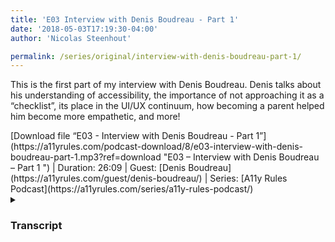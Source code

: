 ```yaml
---
title: 'E03 Interview with Denis Boudreau - Part 1'
date: '2018-05-03T17:19:30-04:00'
author: 'Nicolas Steenhout'

permalink: /series/original/interview-with-denis-boudreau-part-1/
---
```


This is the first part of my interview with Denis Boudreau. Denis talks about his understanding of accessibility, the importance of not approaching it as a “checklist”, its place in the UI/UX continuum, how becoming a parent helped him become more empathetic, and more!

<!--<div class="wrapper-video">
  <video id="speaker-reel-video" class="video" data-able-player data-skin="2020" preload="auto" data-youtube-id="CcGCzwtg4BM" data-youtube-nocookie playsinline></video>
</div>-->

<div class="able-container"><div class="media-container"> <audio data-able-player="" data-meta-type="selector" data-speed-icons="animals" id="158612527"> <source src="https://s3-us-west-1.amazonaws.com/patreon-posts/3scSwghyvFrFgbkI_U8BvRQQCqmqHuNRq3wdbaRX9q2ir0WrOpHgtWT-oABfx1kc.mp3" type="audio/mp3"> </source></audio> </div></div>  


<div class="podcast-episode episode-8"><div class="podcast_meta"><aside>[Download file <span class="screen-reader-text">“E03 - Interview with Denis Boudreau - Part 1”</span>](https://a11yrules.com/podcast-download/8/e03-interview-with-denis-boudreau-part-1.mp3?ref=download "E03 – Interview with Denis Boudreau – Part 1 ") | <span class="podcast-meta-duration">Duration: 26:09</span> | Guest: [Denis Boudreau](https://a11yrules.com/guest/denis-boudreau/) | Series: [A11y Rules Podcast](https://a11yrules.com/series/a11y-rules-podcast/)

</aside></div></div>  
<details>
    <summary><h3>Transcript</h3></summary>
**Nicolas:** Support for the Accessibility Rules Podcast comes from people like you. I really do appreciate your support.

Welcome, this is the Accessibility Rules Podcast. I’m Nic Steenhout, and I talk with people involved, in way or another with web accessibility. Today, we’re talking with Denis Boudreau. Denis is a good friend, that I’ve known for several years and I wanted to know and understand a bit more about his perceptions and philosophies about accessibility.

Good morning, Denis! Thanks for joining me with this conversation around web accessibility.

**Denis**: Good morning.

**Nicolas**: I like to let guests introduce themselves, so in a brief elevator pitch introduction, who is Denis Boudreau?

**Denis**: Well, my name’s Denis. I’m from Montreal, Canada. I work for Deque Systems. I’ve been working in Accessibility for about 17 years, doing mostly consulting, and training, and strategy with different clients, and that’s about it.

**Nicolas**: Okay, thank you. To get started, tell me one thing that most people don’t know about you.

**Denis**: I don’t tend to be someone who talks about his personal life much, so people may not know that I have three kids, aged 15, 13, and 9, who are very much into music. My kids all go to music school. As a matter of fact, my oldest son went to a summer camp last week, and we went to a concert last Sunday, which was really great. ‘Cause he ended up playing Game of Thrones, among other things.

**Nicolas**: How cool.

**Denis**: That was pretty cool.

**Nicolas**: That’s got to keep you busy, three kids? You must have developed a good sense of organization to survive that?

**Denis**: You would expect. You would expect, but not exactly. Yeah, I guess more than 15 years ago, my skills are better now, but there’s still room for improvement for sure.

**Nicolas**: Alright, thank you for that. So, we’re talking about web accessibility primarily today. There’s many variations on the definition of, “What exactly is web accessibility?” So how would you define that?

**Denis**: I like to define it with a very simple statement, which is that content needs to be usable by anyone on any device. Something I picked up a couple years ago, I used to define accessibility as being this very complicated thing, about making content accessible to people with disabilities, and people that are aging, and then there were all these other things that came into play, but ultimately what I realized that it boils down to content being usable by anyone, regardless of the device that they use.

**Nicolas**: Thank you, I think you mentioned in the past that you didn’t like to think about accessibility in terms of a checklist of things that needs to be met to comply. How do you feel about that now?

**Denis**: I feel very much the same way. Like most people, I started in accessibility, and accessibility started making sense to me by following checklists. That was the only way I could wrap my head around it. But what I have come to realize is that when you lean heavily on those checklists, you miss a lot of things. So, over the years I’ve come to integrate what those checklists are, and I still have that in mind as I assess a website for instance, but I really think about it in terms of user experience now, as opposed to just checklists.

So, it’s not so much that I want to be checking off every item on a list, but rather make sure that the experience that I work on, whether while designing a site, or working with a client that has an existing site, the goal is really to make sure that people don’t run into barriers or issues as they’re using that site, regardless again, of the disabilities that they may have or the devices that they may use.

So, yes, a lot of people do look at accessibility as a very binary thing, where you need to be compliant, or it’s not okay. I don’t tend to look at it that way at all anymore. Of course, every now and then you’ll work with a client that basically asks you for that specifically, and in those situations you do have to abide by that, but the way that I like to look at it, is really from the perspective of, “Can our users access the content without any barriers?”

**Nicolas**: Yeah. You mentioned UI a little bit. Where do you see the separation line between accessibility and UI or UX?

**Denis**: Again, if you had asked me that question five years ago, I would have had a very different answer I guess. Now, I look at accessibility as a subset of UX, a subset of usability. I don’t see it as a different practice at all, I see it as a simple … it’s very connected to user interface design, or user experience design. It’s just from a different perspective. It’s a more narrowed focus, I would say.

If you look at UX, for instance, the goal of a UX designer will be to make sure the experience that he or she creates will work well with the intended audience. That they will get satisfaction and pleasure from using that interface. In accessibility, we do the same thing, but our focus is not so much on this particular type of user, but rather users that happen to have a disability or users that happen to be older, and may struggle with content, or users that may be marginalized by technology, one way or another.

That’s where our focus is, but we usually want the same things, which is to create an experience that is satisfying for users.

**Nicolas**: Right.

**Denis**: Yeah, so I guess I don’t know where that line is anymore between the two. To me, accessibility is just a design now. That’s really what it is.

**Nicolas**: Yeah, I like that. I like that. You said you’re an Accessibility Consultant, so if I were to ask you, “Where does your role fall within the work of Web Accessibility?” “How do you include accessibility in your work, beyond the obvious, that it’s what I do?” How would you explain that?

**Denis**: Well, for the most part, my role these days is related to training. That’s where most of my energy goes into. So developing training content for Deque internally, leading some of the efforts that we have in developing content that we can deliver to our clients, so a lot of my effort goes there. Some of my effort also goes towards design, best practices. Inclusive design, for instance. A little bit of strategy as well, helping clients build programs for accessibility.

So, I’ll be working, for instance, with a client where they have some knowledge internally, but they can’t really figure out how to bring it to the next level. So, we’ll work with their executives, we’ll work with their managers, we’ll work with their stakeholders who work with their developer designers, like everyone, and help them put together a strategy. A plan to make it a more holistic … like create a more holistic approach to accessibility within the organization, for instance. So, there’s that.

Assessments of course, ’cause I believe that in order to remain relevant, you always have to assess sites, because you have to keep on top of the new and shiny things that are out there as well. So, just keeping that muscle flowing, so to speak, with assessments is also a big aspect of it. A lot of my work also, I guess, is related to public speaking. So, representing Deque in different conferences, or just sharing ideas with folks. That’s about it.

**Nicolas**: Yeah, that sounds like it would keep you busy, on top of being organized with kids, and work life balance.

**Denis**: Yeah, I can’t complain.

**Nicolas**: So, and you said that you’ve been doing accessibility in one way or another for about 17 years now.

**Denis**: Correct.

**Nicolas**: How did you become aware of the need for web accessibility? What was the trigger for that?

**Denis**: It came as a total unexpected discovery, I would say. I started in Web Development in 1997, and for about 3 years, I was working as a developer for a company in Montreal. Back then, you could not get training for web, you just had to pick it up, and that’s what I did. But I always had a knack for researching, and finding why things weren’t working, so very quickly I became sort of a lead on my team, to make sure that our process rather, would be as efficient as possible.

That meant trying to figure out why we’re spending so much time debugging Netscape 3, for instance, because we were developing for IE 3 back then, but basically our main browser on Windows, so anytime that we had issues with my designer friend’s computer, which she was working on a Mac, for instance, so anytime we had an issue with that, or something wasn’t showing up on Netscape, we had to figure out where that was. That was my job. So, I became known for being the person to go to, to debug and figure out those things.

Because of that, I guess resourcefulness that I had, which basically meant being able to open up a browser and search for answers on Northern Light, or Alta Vista, back then, one day a project manager came to me, and said, that we had won this bid for a redesign of a project for a University Hospital in Montreal, and they needed a site that blind people could use, because they had an aisle in that hospital for people with visual impairments. The project manager just dropped that thing on my lap, and said, “Figure something out, we have no idea what they’re talking about.” Neither did I.

So again, my good friend Northern Light came into play, and I discovered the Web Content Accessibility Guidelines 1.0, which had been released a year before.

**Nicolas**: Right.

**Denis**: I had no idea about that stuff, so that was in 2000. So, 1999 was when WCAG 1 was released, so I discovered that, and it instantly appealed to me. So while we never got that project, and we never really got to do anything with accessibility back then, that’s when I got interested in the idea. That’s when I started to read about it, and for a couple of years I was focused mostly on open web standards. ‘Cause 2000 was when the web standards project came together, WASP came together, modern browsers, following best practices for the open web and everything. So, I was very much into that, and accessibility sparked the same kind of interest in me.

Over the years, I started blogging about that stuff, and meeting people with disabilities in Montreal, and it just became a passion. It actually gave me a sense of purpose, because by 2002, pretty much done with web development, it always felt like you were creating the same exact site with a different logo and different color palette, but every company was pretty much doing the same thing online. So, I had done a couple of really big sites, and I was kind of bored with it, but then accessibility came along, and it just gave me purpose. All of a sudden, it wasn’t creating another brochure for someone, but rather enabling people to access that content.

As development became more complicated, and the browser supported more elements and the interfaces we created became more complex, inaccessibility became a much bigger problem, and that fueled me. I’ve never looked back since. So that’s what I’ve been doing since then.

**Nicolas**: That’s a very interesting timeline, and way to get into this line of work. I like that for you, it gave you a sense of purpose. It’s almost like going back to this question of checklists vs think about the people. So, you’re a compassionate person who wants to make a change in people’s lives. I can related to that.

**Denis**: I try to be. I try to be.

**Nicolas**: What would you say your personal experience of disability is?

**Denis**: My personal experience is only through the eyes of my good friends that I’ve made over the years. I don’t really have anyone in my immediate family, who has a disability, I’m the closest to someone who is disabled because I’m color blind, so I do understand a couple of things from that perspective, but yeah my experience basically comes from meeting people that had disabilities, and understanding over the years, what it means to them to be able to do some things, or feeling like they have to rely on other people to do things that I take for granted.

So my experience is really from the outside. That’s one of the things that I had picked up over the years, is that one of the worst things that someone like me could do, is try to pretend that I understand what people with disabilities go through, when they experience any kind of issues on the web, for instance, because I just don’t. I have a theoretical understanding of what that is, but I’ve also grown, I guess, a respect for what that represents, and the fact that I can’t really define it internally or personally.

So yeah, my experience is through the folks that I have met, who have a wide variety of disabilities. I’ve pretty much met everything that’s out there by now. I do a lot of usability testing, people with disabilities, so you meet people that have a very different approach to using the web than you do, in those situations, and you were talking about being compassionate or empathetic, it just comes with the territory I think.

When you see someone struggling to use your interface, if you’ve crafted and you’ve spent so much time on, and they’re not able to do something because of the colors that you’ve chosen, or because of the placement, or the location of those elements, or because content just flashes on the screen and makes it difficult for them to focus, those are all things that are really eye opening.

So yeah, my experience comes from that. It comes from seeing other people use the web, and struggling with the things that we just aren’t aware of.

**Nicolas**: Yeah, that’s good. I like that. It’s strange, because I’ve met some people with disabilities that are clueless about anyone else’s experience than their own, and I’ve met people without disabilities that have a greater understanding about the needs out there. So, for me it’s always interesting to try and figure out who is doing what, and what’s their background, and how do they get to that point, and what kind of an understanding is there about the work that’s being done?

So, I like that you have such a varied experience, even though it’s not a direct personal experience per say, but you’ve had a chance to get really good rounded perspective, because you’ve worked with so many different people with so many different impairments.

**Denis**: See one thing, as you were talking, it sort of came to me. I think that the most valuable thing that I ever got, that helped me grow in understanding this has nothing to do with accessibility or even the new people with disabilities. It has everything to do with becoming a father. Before I was a dad, before I had kids, I really wouldn’t care much about other people, it was about me. Then, all of a sudden, I had these little people around me, running around, and I became much more aware of others, and much more sensitive to others, I guess.

So, I think that’s what really sparked it. I had my first kid in 2001, so that was like one year after discovering WCAG, so that’s always been there. I like to think, at the very least, that as I was growing and understanding, that not everybody was using the web the same way that I did, I also had that sensitivity about how unfair that was, because I was also caring about other people more at that point. I was starting to open up to other people. I think that really had a huge impact. Yeah, I think that’s somewhat related to why I care now.

**Nicolas**: Yeah, I can see that happening. Which hurdles did you face personally? How did you overcome them as you were growing in your understanding of accessibility and all this involved around that? Were there barriers that you faced?

**Denis**: Every day, I would say. I mean every single day, there’s a barrier, there’s a struggle, there’s something that I don’t understand, something that is complicated, something that I don’t feel adequate or competent for. There’s always something to learn, so generally speaking I would say there are many barriers all the time. One very specific that comes to mind was going from that point where I relied on say, the WCAG 2 standard as a checklist, to developing a more holistic approach to assessing for instance.

That was definitely a big hurdle, and I pushed back on stopping to use a checklist for the longest time, and I had a good friend of mine, she was always heckling me about the fact that I relied on that checklist so much, and that there was more to it than just a couple of requirements. While, what she was saying made sense to me, I just could not accept it, because I felt that if I was going to just drop that checklist, I would no longer know what to do.

It took me years to understand that once you knew what that checklist was about, you basically just follow your gut. You go on a site, you look at the content that’s there, you look at the interface, maybe you open up a screen reader, maybe you open Dragon Naturally Speaking, you use different tools, you try to use it from those perspectives, and you see things are not working, or you notice that things are missing. It’s not so much that capture every single detail that the page may have that would not comply, but that you find the things that are really going to have an impact, and you fix those things ones by one until you can’t find anything anymore.

When you can no longer find anything, then you involve other people that have disabilities, and they will help you find more things that you never could have found yourself. Going from that initial phase of I had this checklist, I check every single box, I’m good, my job’s done, to the other phase that I described, where it’s a very holistic and iterative approach to fixing things and finding issues, and refining what you have, and then finding other people that have, say they are blind, or that are deaf, or that have mobility impairment, any type of disabilities involved in as well, and working with them to find more things to fix, or to improve.

Going from one mindset to the other was probably the biggest hurdle that I faced in my career, I would say.

**Nicolas**: That sounds like a pretty major shift in thinking. It was. It was, yeah.

**Denis**: You’re talking about fixing things one thing at a time, how do you reconcile that with what seems to be asked from a lot of accessibility consultants by businesses, which is audit our site? So, how do you put that in practice between just doing pure assessment if you will, and taking this approach of iterative fixing, one thing at a time?

**Nicolas**: I think it’s true education for the most part. Most of the clients that I work with are coming to us because there’s a concern. Someone may have filed a complaint, they may be worried of getting sued, they may have heard about this accessibility thing, and now they’re worried for one reason or another, most of the people I work with come from that place.

Then, my job becomes to guide them gently through those checklists to make sure that they feel safe about that part, but then also educate them that there’s more to it than just that. So, in those situations where someone comes in and says, “We’re under litigation,” for instance and, “We need to make sure that we are WCAG 2 AA Complaint.” That’s a very different perspective than just to say, “I heard about accessibility at a talk,” or someone gave a talk, or maybe they came and listened to me speaking, and it sparked a light bulb. They want to do this. They have the ability in the organization to make a significant change, and they say, “I want to approach it that way, I like what you said, I never thought about the fact that we were unknowingly discriminating against people, and I can’t have that, I want to fix things.”

Then they’re being much more proactive about being inclusive. So, that’s definitely what I prefer, because from that point we work from the perspective of, “How can we make things better for everyone?” But most of the time, the clients that we get don’t come from there. Hopefully, they get to that place eventually, because as they integrate those concepts, then their own understanding expands, and they become more aware and more empathetic as well. That’s what we hope for all of our clients, that they get to that point, where they really want to do more, because it’s the right thing to do.

Reconciling the two is difficult in a way, but you just have to be pragmatic about it. Every little improvement counts, and every little improvement is a step towards a better user experience. So, all the stuff that we can do while under the client’s perspective is great stuff, like some clients may be saying, “We want to hear about the requirements and the failures of WCAG, we don’t want to hear about best practices,” for instance. We’ll still try to listen to those things, because ultimately we’re also helping them provide a better experience to their users, and by doing so, we’re also minimizing the possibility of them receiving a complaint as a result of content that’s not accessible.

I think a big part of my job is to help others understand that there’s more to it, than just that checklist like I said. But it starts with the checklist for most people, because they have no other way to understand. I, as a consultant need to be very empathetic to the fact that it took me years to go from that checklist to that other state, so I can’t expect them to understand that over the course of a project in that sense.

It might take more time, but by being welcoming and warm, and understanding, and guiding them gently through those steps, showing them that using a particular technique that meets WCAG will still leave a lot of people unattended for, or uncared for, then hopefully they understand that, “Yeah, this other technique might be a little more difficult to put together, but it will be better for more users, so therefore we’re going to go for that one instead.”

**Denis**: Yeah.

**Nicolas:** So, there’s that. But, it’s all about trying to care as much as possible, and be patient, so people understand why it matters as much as it does.

**Denis**: Yeah, it does matter quite a bit doesn’t it? On that note, Denis I think we’re going to wrap this segment of conversation. Thank you for your fantastic and candid answers to my question. We will finish our chat next week, if that’s alright with you?

**Nicolas**: Sure. Yep.

**Denis**: Thank you, we’ll connect next week again.

**Nicolas**: Yeah, take care. I’ll talk to you later.

**Denis**: Great.

**Nicolas**: Is your website accessible? Contact me through my website at [incl.ca](http://incl.ca), if you want my help to figure it out.
</details>